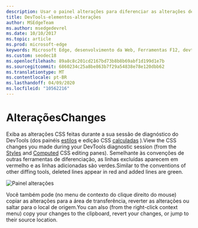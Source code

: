 ```yaml
---
description: Usar o painel alterações para diferenciar as alterações de CSS feitas durante a depuração da página
title: DevTools-elementos-alterações
author: MSEdgeTeam
ms.author: msedgedevrel
ms.date: 10/10/2017
ms.topic: article
ms.prod: microsoft-edge
keywords: Microsoft Edge, desenvolvimento da Web, Ferramentas F12, devtools, elementos, alterações CSS, comparação CSS
ms.custom: seodec18
ms.openlocfilehash: 89a8c8c201cd2167bd73b8b8b69abf1d199d1e7b
ms.sourcegitcommit: 6860234c25a8be863b7f29a54838e78e120dbb62
ms.translationtype: MT
ms.contentlocale: pt-BR
ms.lasthandoff: 04/09/2020
ms.locfileid: "10562216"
---
```

# <span data-ttu-id="645d5-104">Alterações</span><span class="sxs-lookup"><span data-stu-id="645d5-104">Changes</span></span>
<span data-ttu-id="645d5-105">Exiba as alterações CSS feitas durante a sua sessão de diagnóstico do DevTools (dos painéis [estilos](./styles.md) e edição CSS [calculadas](./computed.md) ).</span><span class="sxs-lookup"><span data-stu-id="645d5-105">View the CSS changes you made during your DevTools diagnostic session (from the [Styles](./styles.md) and [Computed](./computed.md) CSS editing panes).</span></span> <span data-ttu-id="645d5-106">Semelhante às convenções de outras ferramentas de diferenciação, as linhas excluídas aparecem em vermelho e as linhas adicionadas são verdes.</span><span class="sxs-lookup"><span data-stu-id="645d5-106">Similar to the conventions of other diffing tools, deleted lines appear in red and added lines are green.</span></span>

![Painel alterações](../media/elements_changes.png)

<span data-ttu-id="645d5-108">Você também pode (no menu de contexto do clique direito do mouse) copiar as alterações para a área de transferência, reverter as alterações ou saltar para o local de origem.</span><span class="sxs-lookup"><span data-stu-id="645d5-108">You can also (from the right-click context menu) copy  your changes to the clipboard, revert your changes, or jump to their source location.</span></span>